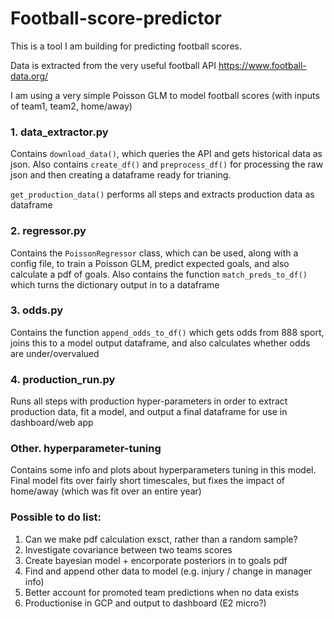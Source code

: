 # Football-score-predictor

This is a tool I am building for predicting football scores. 


Data is extracted from the very useful football API https://www.football-data.org/

I am using a very simple Poisson GLM to model football scores (with inputs of team1, team2, home/away)

### 1. data_extractor.py

Contains `download_data()`, which queries the API and gets historical data as json. Also contains `create_df()` and `preprocess_df()` for  processing the raw json and then creating a dataframe ready for trianing. 

`get_production_data()` performs all steps and extracts production data as dataframe


### 2. regressor.py

Contains the `PoissonRegressor` class, which can be used, along with a config file, to train a Poisson GLM, predict expected goals, and also calculate a pdf of goals. Also contains the function `match_preds_to_df()` which turns the dictionary output in to a dataframe

### 3. odds.py

Contains the function `append_odds_to_df()` which gets odds from 888 sport, joins this to a model output dataframe, and also calculates whether odds are under/overvalued

### 4. production_run.py
Runs all steps with production hyper-parameters in order to extract production data, fit a model, and output a final dataframe for use in dashboard/web app

### Other. hyperparameter-tuning

Contains some info and plots about hyperparameters tuning in this model. Final model fits over fairly short timescales, but fixes the impact of home/away (which was fit over an entire year)

### Possible to do list:


1. Can we make pdf calculation exsct, rather than a random sample?
2. Investigate covariance between two teams scores
3. Create bayesian model + encorporate posteriors in to goals pdf
4. Find and append other data to model (e.g. injury / change in manager info)
5. Better account for promoted team predictions when no data exists
6. Productionise in GCP and output to dashboard (E2 micro?)
